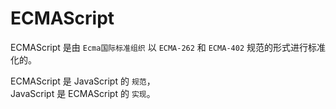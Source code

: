 # ECMAScript

ECMAScript 是由 `Ecma国际标准组织` 以 `ECMA-262` 和 `ECMA-402` 规范的形式进行标准化的。  

ECMAScript 是 JavaScript 的 `规范`，  
JavaScript 是 ECMAScript 的 `实现`。
